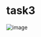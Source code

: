 # task3
![image](https://user-images.githubusercontent.com/79413366/125766469-a5bfec9f-4e36-4919-b6b4-a3f34e74869a.png)

